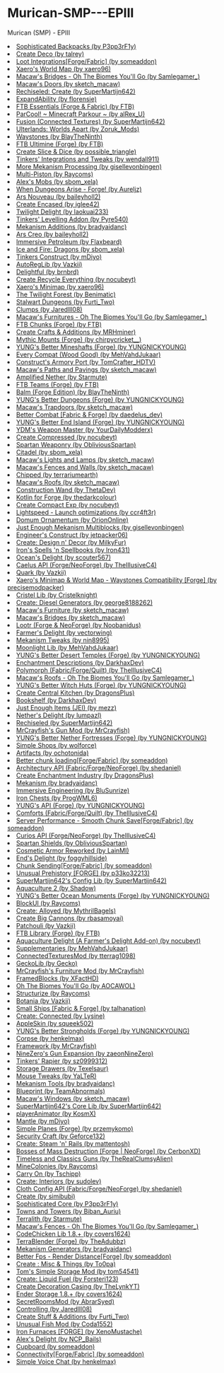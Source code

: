 # Murican-SMP---EPIII
Murican (SMP) - EPIII
<li><a href="https://www.curseforge.com/minecraft/mc-mods/sophisticated-backpacks">Sophisticated Backpacks (by P3pp3rF1y)</a></li>
<li><a href="https://www.curseforge.com/minecraft/mc-mods/create-deco">Create Deco (by talrey)</a></li>
<li><a href="https://www.curseforge.com/minecraft/mc-mods/loot-integrations">Loot Integrations[Forge/Fabric] (by someaddon)</a></li>
<li><a href="https://www.curseforge.com/minecraft/mc-mods/xaeros-world-map">Xaero's World Map (by xaero96)</a></li>
<li><a href="https://www.curseforge.com/minecraft/mc-mods/macaws-bridges-oh-the-biomes-youll-go">Macaw's Bridges - Oh The Biomes You'll Go (by Samlegamer_)</a></li>
<li><a href="https://www.curseforge.com/minecraft/mc-mods/macaws-doors">Macaw's Doors (by sketch_macaw)</a></li>
<li><a href="https://www.curseforge.com/minecraft/mc-mods/rechiseled-create">Rechiseled: Create (by SuperMartijn642)</a></li>
<li><a href="https://www.curseforge.com/minecraft/mc-mods/expandability">ExpandAbility (by florensie)</a></li>
<li><a href="https://www.curseforge.com/minecraft/mc-mods/ftb-essentials-forge">FTB Essentials (Forge & Fabric) (by FTB)</a></li>
<li><a href="https://www.curseforge.com/minecraft/mc-mods/parcool">ParCool! ~ Minecraft Parkour ~ (by alRex_U)</a></li>
<li><a href="https://www.curseforge.com/minecraft/mc-mods/fusion-connected-textures">Fusion (Connected Textures) (by SuperMartijn642)</a></li>
<li><a href="https://www.curseforge.com/minecraft/mc-mods/the-ulterlands">Ulterlands: Worlds Apart (by Zoruk_Mods)</a></li>
<li><a href="https://www.curseforge.com/minecraft/mc-mods/waystones">Waystones (by BlayTheNinth)</a></li>
<li><a href="https://www.curseforge.com/minecraft/mc-mods/ftb-ultimine-forge">FTB Ultimine (Forge) (by FTB)</a></li>
<li><a href="https://www.curseforge.com/minecraft/mc-mods/slice-and-dice">Create Slice & Dice (by possible_triangle)</a></li>
<li><a href="https://www.curseforge.com/minecraft/mc-mods/tcintegrations">Tinkers' Integrations and Tweaks (by wendall911)</a></li>
<li><a href="https://www.curseforge.com/minecraft/mc-mods/more-mekanism-processing">More Mekanism Processing (by gisellevonbingen)</a></li>
<li><a href="https://www.curseforge.com/minecraft/mc-mods/multi-piston">Multi-Piston (by Raycoms)</a></li>
<li><a href="https://www.curseforge.com/minecraft/mc-mods/alexs-mobs">Alex's Mobs (by sbom_xela)</a></li>
<li><a href="https://www.curseforge.com/minecraft/mc-mods/when-dungeons-arise">When Dungeons Arise - Forge! (by Aureljz)</a></li>
<li><a href="https://www.curseforge.com/minecraft/mc-mods/ars-nouveau">Ars Nouveau (by baileyholl2)</a></li>
<li><a href="https://www.curseforge.com/minecraft/mc-mods/create-encased">Create Encased (by iglee42)</a></li>
<li><a href="https://www.curseforge.com/minecraft/mc-mods/twilight-delight">Twilight Delight (by laokuai233)</a></li>
<li><a href="https://www.curseforge.com/minecraft/mc-mods/tinkers-levelling-addon">Tinkers' Levelling Addon (by Pyre540)</a></li>
<li><a href="https://www.curseforge.com/minecraft/mc-mods/mekanism-additions">Mekanism Additions (by bradyaidanc)</a></li>
<li><a href="https://www.curseforge.com/minecraft/mc-mods/ars-creo">Ars Creo (by baileyholl2)</a></li>
<li><a href="https://www.curseforge.com/minecraft/mc-mods/immersive-petroleum">Immersive Petroleum (by Flaxbeard)</a></li>
<li><a href="https://www.curseforge.com/minecraft/mc-mods/ice-and-fire-dragons">Ice and Fire: Dragons (by sbom_xela)</a></li>
<li><a href="https://www.curseforge.com/minecraft/mc-mods/tinkers-construct">Tinkers Construct (by mDiyo)</a></li>
<li><a href="https://www.curseforge.com/minecraft/mc-mods/autoreglib">AutoRegLib (by Vazkii)</a></li>
<li><a href="https://www.curseforge.com/minecraft/mc-mods/delightful">Delightful (by brnbrd)</a></li>
<li><a href="https://www.curseforge.com/minecraft/mc-mods/create-recycle-everything">Create Recycle Everything (by nocubeyt)</a></li>
<li><a href="https://www.curseforge.com/minecraft/mc-mods/xaeros-minimap">Xaero's Minimap (by xaero96)</a></li>
<li><a href="https://www.curseforge.com/minecraft/mc-mods/the-twilight-forest">The Twilight Forest (by Benimatic)</a></li>
<li><a href="https://www.curseforge.com/minecraft/mc-mods/stalwart-dungeons">Stalwart Dungeons (by Furti_Two)</a></li>
<li><a href="https://www.curseforge.com/minecraft/mc-mods/clumps">Clumps (by Jaredlll08)</a></li>
<li><a href="https://www.curseforge.com/minecraft/mc-mods/macaws-furnitures-oh-the-biomes-youll-go">Macaw's Furnitures - Oh The Biomes You'll Go (by Samlegamer_)</a></li>
<li><a href="https://www.curseforge.com/minecraft/mc-mods/ftb-chunks-forge">FTB Chunks (Forge) (by FTB)</a></li>
<li><a href="https://www.curseforge.com/minecraft/mc-mods/createaddition">Create Crafts & Additions (by MRHminer)</a></li>
<li><a href="https://www.curseforge.com/minecraft/mc-mods/mythic-mounts-forge">Mythic Mounts (Forge) (by chirpycricket__)</a></li>
<li><a href="https://www.curseforge.com/minecraft/mc-mods/yungs-better-mineshafts-forge">YUNG's Better Mineshafts (Forge) (by YUNGNICKYOUNG)</a></li>
<li><a href="https://www.curseforge.com/minecraft/mc-mods/every-compat">Every Compat (Wood Good) (by MehVahdJukaar)</a></li>
<li><a href="https://www.curseforge.com/minecraft/mc-mods/constructs-armory-1-18-2-port">Construct's Armory Port (by TomCrafter_HDTV)</a></li>
<li><a href="https://www.curseforge.com/minecraft/mc-mods/macaws-paths-and-pavings">Macaw's Paths and Pavings (by sketch_macaw)</a></li>
<li><a href="https://www.curseforge.com/minecraft/mc-mods/amplified-nether">Amplified Nether (by Starmute)</a></li>
<li><a href="https://www.curseforge.com/minecraft/mc-mods/ftb-teams-forge">FTB Teams (Forge) (by FTB)</a></li>
<li><a href="https://www.curseforge.com/minecraft/mc-mods/balm">Balm (Forge Edition) (by BlayTheNinth)</a></li>
<li><a href="https://www.curseforge.com/minecraft/mc-mods/yungs-better-dungeons">YUNG's Better Dungeons (Forge) (by YUNGNICKYOUNG)</a></li>
<li><a href="https://www.curseforge.com/minecraft/mc-mods/macaws-trapdoors">Macaw's Trapdoors (by sketch_macaw)</a></li>
<li><a href="https://www.curseforge.com/minecraft/mc-mods/better-combat-by-daedelus">Better Combat [Fabric & Forge] (by daedelus_dev)</a></li>
<li><a href="https://www.curseforge.com/minecraft/mc-mods/yungs-better-end-island">YUNG's Better End Island (Forge) (by YUNGNICKYOUNG)</a></li>
<li><a href="https://www.curseforge.com/minecraft/mc-mods/ydms-weapon-master">YDM's Weapon Master (by YourDailyModderx)</a></li>
<li><a href="https://www.curseforge.com/minecraft/mc-mods/create-compressed">Create Compressed (by nocubeyt)</a></li>
<li><a href="https://www.curseforge.com/minecraft/mc-mods/spartan-weaponry">Spartan Weaponry (by ObliviousSpartan)</a></li>
<li><a href="https://www.curseforge.com/minecraft/mc-mods/citadel">Citadel (by sbom_xela)</a></li>
<li><a href="https://www.curseforge.com/minecraft/mc-mods/macaws-lights-and-lamps">Macaw's Lights and Lamps (by sketch_macaw)</a></li>
<li><a href="https://www.curseforge.com/minecraft/mc-mods/macaws-fences-and-walls">Macaw's Fences and Walls (by sketch_macaw)</a></li>
<li><a href="https://www.curseforge.com/minecraft/mc-mods/chipped">Chipped (by terrariumearth)</a></li>
<li><a href="https://www.curseforge.com/minecraft/mc-mods/macaws-roofs">Macaw's Roofs (by sketch_macaw)</a></li>
<li><a href="https://www.curseforge.com/minecraft/mc-mods/construction-wand">Construction Wand (by ThetaDev)</a></li>
<li><a href="https://www.curseforge.com/minecraft/mc-mods/kotlin-for-forge">Kotlin for Forge (by thedarkcolour)</a></li>
<li><a href="https://www.curseforge.com/minecraft/mc-mods/create-compact-exp">Create Compact Exp (by nocubeyt)</a></li>
<li><a href="https://www.curseforge.com/minecraft/mc-mods/lightspeedmod">Lightspeed - Launch optimizations (by ccr4ft3r)</a></li>
<li><a href="https://www.curseforge.com/minecraft/mc-mods/domum-ornamentum">Domum Ornamentum (by OrionOnline)</a></li>
<li><a href="https://www.curseforge.com/minecraft/mc-mods/just-enough-mekanism-multiblocks">Just Enough Mekanism Multiblocks (by gisellevonbingen)</a></li>
<li><a href="https://www.curseforge.com/minecraft/mc-mods/engineers-construct">Engineer's Construct (by jetpacker06)</a></li>
<li><a href="https://www.curseforge.com/minecraft/mc-mods/create-design-n-decor">Create: Design n' Decor (by MilkyFur)</a></li>
<li><a href="https://www.curseforge.com/minecraft/mc-mods/irons-spells-n-spellbooks">Iron's Spells 'n Spellbooks (by Iron431)</a></li>
<li><a href="https://www.curseforge.com/minecraft/mc-mods/oceans-delight">Ocean's Delight (by scouter567)</a></li>
<li><a href="https://www.curseforge.com/minecraft/mc-mods/caelus">Caelus API (Forge/NeoForge) (by TheIllusiveC4)</a></li>
<li><a href="https://www.curseforge.com/minecraft/mc-mods/quark">Quark (by Vazkii)</a></li>
<li><a href="https://www.curseforge.com/minecraft/mc-mods/xaeros-minimap-world-map-waystones-compability">Xaero's Minimap & World Map - Waystones Compatibility [Forge] (by precisemodpacker)</a></li>
<li><a href="https://www.curseforge.com/minecraft/mc-mods/cristel-lib">Cristel Lib (by Cristelknight)</a></li>
<li><a href="https://www.curseforge.com/minecraft/mc-mods/create-diesel-generators">Create: Diesel Generators (by george8188262)</a></li>
<li><a href="https://www.curseforge.com/minecraft/mc-mods/macaws-furniture">Macaw's Furniture (by sketch_macaw)</a></li>
<li><a href="https://www.curseforge.com/minecraft/mc-mods/macaws-bridges">Macaw's Bridges (by sketch_macaw)</a></li>
<li><a href="https://www.curseforge.com/minecraft/mc-mods/lootr">Lootr (Forge & NeoForge) (by Noobanidus)</a></li>
<li><a href="https://www.curseforge.com/minecraft/mc-mods/farmers-delight">Farmer's Delight (by vectorwing)</a></li>
<li><a href="https://www.curseforge.com/minecraft/mc-mods/mekanism-tweaks">Mekanism Tweaks (by nin8995)</a></li>
<li><a href="https://www.curseforge.com/minecraft/mc-mods/selene">Moonlight Lib (by MehVahdJukaar)</a></li>
<li><a href="https://www.curseforge.com/minecraft/mc-mods/yungs-better-desert-temples">YUNG's Better Desert Temples (Forge) (by YUNGNICKYOUNG)</a></li>
<li><a href="https://www.curseforge.com/minecraft/mc-mods/enchantment-descriptions">Enchantment Descriptions (by DarkhaxDev)</a></li>
<li><a href="https://www.curseforge.com/minecraft/mc-mods/polymorph">Polymorph (Fabric/Forge/Quilt) (by TheIllusiveC4)</a></li>
<li><a href="https://www.curseforge.com/minecraft/mc-mods/macaws-roofs-oh-the-biomes-youll-go">Macaw's Roofs - Oh The Biomes You'll Go (by Samlegamer_)</a></li>
<li><a href="https://www.curseforge.com/minecraft/mc-mods/yungs-better-witch-huts">YUNG's Better Witch Huts (Forge) (by YUNGNICKYOUNG)</a></li>
<li><a href="https://www.curseforge.com/minecraft/mc-mods/create-central-kitchen">Create Central Kitchen (by DragonsPlus)</a></li>
<li><a href="https://www.curseforge.com/minecraft/mc-mods/bookshelf">Bookshelf (by DarkhaxDev)</a></li>
<li><a href="https://www.curseforge.com/minecraft/mc-mods/jei">Just Enough Items (JEI) (by mezz)</a></li>
<li><a href="https://www.curseforge.com/minecraft/mc-mods/nethers-delight">Nether's Delight (by lumpazl)</a></li>
<li><a href="https://www.curseforge.com/minecraft/mc-mods/rechiseled">Rechiseled (by SuperMartijn642)</a></li>
<li><a href="https://www.curseforge.com/minecraft/mc-mods/mrcrayfishs-gun-mod">MrCrayfish's Gun Mod (by MrCrayfish)</a></li>
<li><a href="https://www.curseforge.com/minecraft/mc-mods/yungs-better-nether-fortresses">YUNG's Better Nether Fortresses (Forge) (by YUNGNICKYOUNG)</a></li>
<li><a href="https://www.curseforge.com/minecraft/mc-mods/simple-shops">Simple Shops (by wolforce)</a></li>
<li><a href="https://www.curseforge.com/minecraft/mc-mods/artifacts">Artifacts (by ochotonida)</a></li>
<li><a href="https://www.curseforge.com/minecraft/mc-mods/better-chunk-loading-forge-fabric">Better chunk loading[Forge/Fabric] (by someaddon)</a></li>
<li><a href="https://www.curseforge.com/minecraft/mc-mods/architectury-api">Architectury API (Fabric/Forge/NeoForge) (by shedaniel)</a></li>
<li><a href="https://www.curseforge.com/minecraft/mc-mods/create-enchantment-industry">Create Enchantment Industry (by DragonsPlus)</a></li>
<li><a href="https://www.curseforge.com/minecraft/mc-mods/mekanism">Mekanism (by bradyaidanc)</a></li>
<li><a href="https://www.curseforge.com/minecraft/mc-mods/immersive-engineering">Immersive Engineering (by BluSunrize)</a></li>
<li><a href="https://www.curseforge.com/minecraft/mc-mods/iron-chests">Iron Chests (by ProgWML6)</a></li>
<li><a href="https://www.curseforge.com/minecraft/mc-mods/yungs-api">YUNG's API (Forge) (by YUNGNICKYOUNG)</a></li>
<li><a href="https://www.curseforge.com/minecraft/mc-mods/comforts">Comforts (Fabric/Forge/Quilt) (by TheIllusiveC4)</a></li>
<li><a href="https://www.curseforge.com/minecraft/mc-mods/smooth-chunk-save">Server Performance - Smooth Chunk Save[Forge/Fabric] (by someaddon)</a></li>
<li><a href="https://www.curseforge.com/minecraft/mc-mods/curios">Curios API (Forge/NeoForge) (by TheIllusiveC4)</a></li>
<li><a href="https://www.curseforge.com/minecraft/mc-mods/spartan-shields">Spartan Shields (by ObliviousSpartan)</a></li>
<li><a href="https://www.curseforge.com/minecraft/mc-mods/cosmetic-armor-reworked">Cosmetic Armor Reworked (by LainMI)</a></li>
<li><a href="https://www.curseforge.com/minecraft/mc-mods/ends-delight">End's Delight (by foggyhillside)</a></li>
<li><a href="https://www.curseforge.com/minecraft/mc-mods/chunk-sending-forge-fabric">Chunk Sending[Forge/Fabric] (by someaddon)</a></li>
<li><a href="https://www.curseforge.com/minecraft/mc-mods/unusual-prehistory-forge">Unusual Prehistory [FORGE] (by p33ko32213)</a></li>
<li><a href="https://www.curseforge.com/minecraft/mc-mods/supermartijn642s-config-lib">SuperMartijn642's Config Lib (by SuperMartijn642)</a></li>
<li><a href="https://www.curseforge.com/minecraft/mc-mods/aquaculture">Aquaculture 2 (by Shadow)</a></li>
<li><a href="https://www.curseforge.com/minecraft/mc-mods/yungs-better-ocean-monuments">YUNG's Better Ocean Monuments (Forge) (by YUNGNICKYOUNG)</a></li>
<li><a href="https://www.curseforge.com/minecraft/mc-mods/blockui">BlockUI (by Raycoms)</a></li>
<li><a href="https://www.curseforge.com/minecraft/mc-mods/create-alloyed">Create: Alloyed (by MythrilBagels)</a></li>
<li><a href="https://www.curseforge.com/minecraft/mc-mods/create-big-cannons">Create Big Cannons (by rbasamoyai)</a></li>
<li><a href="https://www.curseforge.com/minecraft/mc-mods/patchouli">Patchouli (by Vazkii)</a></li>
<li><a href="https://www.curseforge.com/minecraft/mc-mods/ftb-library-forge">FTB Library (Forge) (by FTB)</a></li>
<li><a href="https://www.curseforge.com/minecraft/mc-mods/aquaculture-delight">Aquaculture Delight (A Farmer's Delight Add-on) (by nocubeyt)</a></li>
<li><a href="https://www.curseforge.com/minecraft/mc-mods/supplementaries">Supplementaries (by MehVahdJukaar)</a></li>
<li><a href="https://www.curseforge.com/minecraft/mc-mods/ctm">ConnectedTexturesMod (by tterrag1098)</a></li>
<li><a href="https://www.curseforge.com/minecraft/mc-mods/geckolib">GeckoLib (by Gecko)</a></li>
<li><a href="https://www.curseforge.com/minecraft/mc-mods/mrcrayfish-furniture-mod">MrCrayfish's Furniture Mod (by MrCrayfish)</a></li>
<li><a href="https://www.curseforge.com/minecraft/mc-mods/framedblocks">FramedBlocks (by XFactHD)</a></li>
<li><a href="https://www.curseforge.com/minecraft/mc-mods/oh-the-biomes-youll-go">Oh The Biomes You'll Go (by AOCAWOL)</a></li>
<li><a href="https://www.curseforge.com/minecraft/mc-mods/structurize">Structurize (by Raycoms)</a></li>
<li><a href="https://www.curseforge.com/minecraft/mc-mods/botania">Botania (by Vazkii)</a></li>
<li><a href="https://www.curseforge.com/minecraft/mc-mods/small-ships">Small Ships [Fabric & Forge] (by talhanation)</a></li>
<li><a href="https://www.curseforge.com/minecraft/mc-mods/create-connected">Create: Connected (by Lysine)</a></li>
<li><a href="https://www.curseforge.com/minecraft/mc-mods/appleskin">AppleSkin (by squeek502)</a></li>
<li><a href="https://www.curseforge.com/minecraft/mc-mods/yungs-better-strongholds">YUNG's Better Strongholds (Forge) (by YUNGNICKYOUNG)</a></li>
<li><a href="https://www.curseforge.com/minecraft/mc-mods/corpse">Corpse (by henkelmax)</a></li>
<li><a href="https://www.curseforge.com/minecraft/mc-mods/framework">Framework (by MrCrayfish)</a></li>
<li><a href="https://www.curseforge.com/minecraft/mc-mods/ninezeros-gun-expansion">NineZero's Gun Expansion (by zaeonNineZero)</a></li>
<li><a href="https://www.curseforge.com/minecraft/mc-mods/tinkers-rapier">Tinkers' Rapier (by sz0999312)</a></li>
<li><a href="https://www.curseforge.com/minecraft/mc-mods/storage-drawers">Storage Drawers (by Texelsaur)</a></li>
<li><a href="https://www.curseforge.com/minecraft/mc-mods/mouse-tweaks">Mouse Tweaks (by YaLTeR)</a></li>
<li><a href="https://www.curseforge.com/minecraft/mc-mods/mekanism-tools">Mekanism Tools (by bradyaidanc)</a></li>
<li><a href="https://www.curseforge.com/minecraft/mc-mods/blueprint">Blueprint (by TeamAbnormals)</a></li>
<li><a href="https://www.curseforge.com/minecraft/mc-mods/macaws-windows">Macaw's Windows (by sketch_macaw)</a></li>
<li><a href="https://www.curseforge.com/minecraft/mc-mods/supermartijn642s-core-lib">SuperMartijn642's Core Lib (by SuperMartijn642)</a></li>
<li><a href="https://www.curseforge.com/minecraft/mc-mods/playeranimator">playerAnimator (by KosmX)</a></li>
<li><a href="https://www.curseforge.com/minecraft/mc-mods/mantle">Mantle (by mDiyo)</a></li>
<li><a href="https://www.curseforge.com/minecraft/mc-mods/simple-planes">Simple Planes (Forge) (by przemykomo)</a></li>
<li><a href="https://www.curseforge.com/minecraft/mc-mods/security-craft">Security Craft (by Geforce132)</a></li>
<li><a href="https://www.curseforge.com/minecraft/mc-mods/create-steam-n-rails">Create: Steam 'n' Rails (by mattentosh)</a></li>
<li><a href="https://www.curseforge.com/minecraft/mc-mods/bosses-of-mass-destruction-forge">Bosses of Mass Destruction [Forge | NeoForge] (by CerbonXD)</a></li>
<li><a href="https://www.curseforge.com/minecraft/mc-mods/timeless-and-classic-guns-tac">Timeless and Classics Guns (by TheRealClumsyAlien)</a></li>
<li><a href="https://www.curseforge.com/minecraft/mc-mods/minecolonies">MineColonies (by Raycoms)</a></li>
<li><a href="https://www.curseforge.com/minecraft/mc-mods/carry-on">Carry On (by Tschipp)</a></li>
<li><a href="https://www.curseforge.com/minecraft/mc-mods/interiors">Create: Interiors (by sudolev)</a></li>
<li><a href="https://www.curseforge.com/minecraft/mc-mods/cloth-config">Cloth Config API (Fabric/Forge/NeoForge) (by shedaniel)</a></li>
<li><a href="https://www.curseforge.com/minecraft/mc-mods/create">Create (by simibubi)</a></li>
<li><a href="https://www.curseforge.com/minecraft/mc-mods/sophisticated-core">Sophisticated Core (by P3pp3rF1y)</a></li>
<li><a href="https://www.curseforge.com/minecraft/mc-mods/towns-and-towers">Towns and Towers (by Biban_Auriu)</a></li>
<li><a href="https://www.curseforge.com/minecraft/mc-mods/terralith">Terralith (by Starmute)</a></li>
<li><a href="https://www.curseforge.com/minecraft/mc-mods/macaws-fences-oh-the-biomes-youll-go">Macaw's Fences - Oh The Biomes You'll Go (by Samlegamer_)</a></li>
<li><a href="https://www.curseforge.com/minecraft/mc-mods/codechicken-lib-1-8">CodeChicken Lib 1.8.+ (by covers1624)</a></li>
<li><a href="https://www.curseforge.com/minecraft/mc-mods/terrablender">TerraBlender (Forge) (by TheAdubbz)</a></li>
<li><a href="https://www.curseforge.com/minecraft/mc-mods/mekanism-generators">Mekanism Generators (by bradyaidanc)</a></li>
<li><a href="https://www.curseforge.com/minecraft/mc-mods/better-fps-render-distance">Better Fps - Render Distance[Forge] (by someaddon)</a></li>
<li><a href="https://www.curseforge.com/minecraft/mc-mods/create-misc-and-things">Create : Misc & Things (by To0pa)</a></li>
<li><a href="https://www.curseforge.com/minecraft/mc-mods/toms-storage">Tom's Simple Storage Mod (by tom54541)</a></li>
<li><a href="https://www.curseforge.com/minecraft/mc-mods/create-liquid-fuel">Create: Liquid Fuel (by Forsteri123)</a></li>
<li><a href="https://www.curseforge.com/minecraft/mc-mods/create-decoration-casing">Create Decoration Casing (by TheLynkYT)</a></li>
<li><a href="https://www.curseforge.com/minecraft/mc-mods/ender-storage-1-8">Ender Storage 1.8.+ (by covers1624)</a></li>
<li><a href="https://www.curseforge.com/minecraft/mc-mods/secretroomsmod">SecretRoomsMod (by AbrarSyed)</a></li>
<li><a href="https://www.curseforge.com/minecraft/mc-mods/controlling">Controlling (by Jaredlll08)</a></li>
<li><a href="https://www.curseforge.com/minecraft/mc-mods/create-stuff-additions">Create Stuff & Additions (by Furti_Two)</a></li>
<li><a href="https://www.curseforge.com/minecraft/mc-mods/unusual-fish-mod">Unusual Fish Mod (by Coda1552)</a></li>
<li><a href="https://www.curseforge.com/minecraft/mc-mods/iron-furnaces">Iron Furnaces [FORGE] (by XenoMustache)</a></li>
<li><a href="https://www.curseforge.com/minecraft/mc-mods/alexs-delight">Alex's Delight (by NCP_Bails)</a></li>
<li><a href="https://www.curseforge.com/minecraft/mc-mods/cupboard">Cupboard (by someaddon)</a></li>
<li><a href="https://www.curseforge.com/minecraft/mc-mods/connectivity">Connectivity[Forge/Fabric] (by someaddon)</a></li>
<li><a href="https://www.curseforge.com/minecraft/mc-mods/simple-voice-chat">Simple Voice Chat (by henkelmax)</a></li>
</ul>
